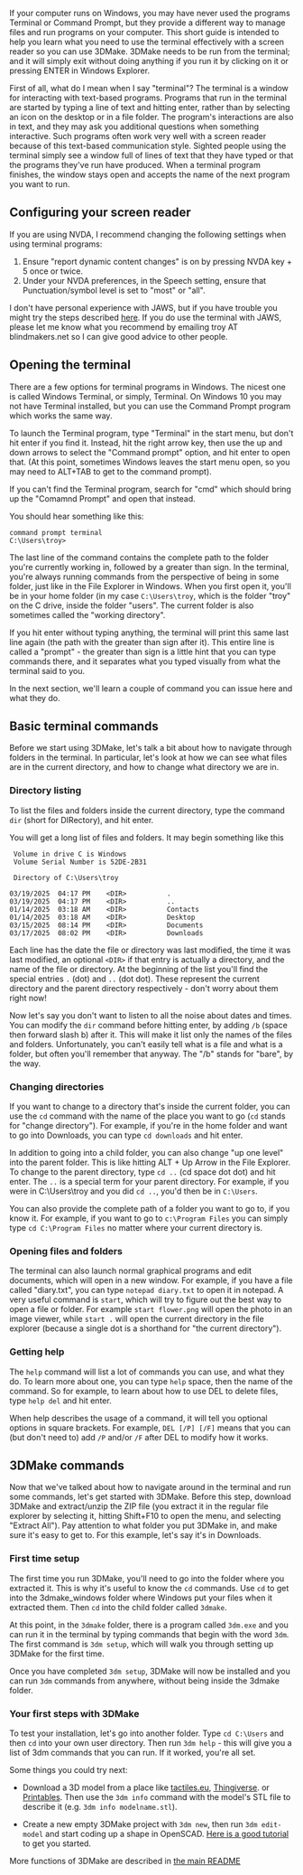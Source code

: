 If your computer runs on Windows, you may have never used the programs Terminal or Command Prompt, but they provide a different way to manage files and run programs on your computer. This short guide is intended to help you learn what you need to use the terminal effectively with a screen reader so you can use 3DMake. 3DMake needs to be run from the terminal; and it will simply exit without doing anything if you run it by clicking on it or pressing ENTER in Windows Explorer.

First of all, what do I mean when I say "terminal"? The terminal is a window for interacting with text-based programs. Programs that run in the terminal are started by typing a line of text and hitting enter, rather than by selecting an icon on the desktop or in a file folder. The program's interactions are also in text, and they may ask you additional questions when something interactive. Such programs often work very well with a screen reader because of this text-based communication style. Sighted people using the terminal simply see a window full of lines of text that they have typed or that the programs they've run have produced. When a terminal program finishes, the window stays open and accepts the name of the next program you want to run.

## Configuring your screen reader
If you are using NVDA, I recommend changing the following settings when using terminal programs:

1. Ensure "report dynamic content changes" is on by pressing NVDA key + 5 once or twice.
2. Under your NVDA preferences, in the Speech setting, ensure that Punctuation/symbol level is set to "most" or "all".

I don't have personal experience with JAWS, but if you have trouble you might try the steps described [here](https://groups.io/g/jfw-users/topic/running_programs_in_the/101694533). If you do use the terminal with JAWS, please let me know what you recommend by emailing troy AT blindmakers.net so I can give good advice to other people.

## Opening the terminal

There are a few options for terminal programs in Windows. The nicest one is called Windows Terminal, or simply, Terminal. On Windows 10 you may not have Terminal installed, but you can use the Command Prompt program which works the same way.

To launch the Terminal program, type "Terminal" in the start menu, but don't hit enter if you find it. Instead, hit the right arrow key, then use the up and down arrows to select the "Command prompt" option, and hit enter to open that. (At this point, sometimes Windows leaves the start menu open, so you may need to ALT+TAB to get to the command prompt).

If you can't find the Terminal program, search for "cmd" which should bring up the "Comamnd Prompt" and open that instead.

You should hear something like this:

```
command prompt terminal
C:\Users\troy>
```

The last line of the command contains the complete path to the folder you're currently working in, followed by a greater than sign. In the terminal, you're always running commands from the perspective of being in some folder, just like in the File Explorer in Windows. When you first open it, you'll be in your home folder (in my case `C:\Users\troy`, which is the folder "troy" on the C drive, inside the folder "users". The current folder is also sometimes called the "working directory".

If you hit enter without typing anything, the terminal will print this same last line again (the path with the greater than sign after it). This entire line is called a "prompt" - the greater than sign is a little hint that you can type commands there, and it separates what you typed visually from what the terminal said to you. 

In the next section, we'll learn a couple of command you can issue here and what they do.

## Basic terminal commands

Before we start using 3DMake, let's talk a bit about how to navigate through folders in the terminal. In particular, let's look at how we can see what files are in the current directory, and how to change what directory we are in.

### Directory listing 
To list the files and folders inside the current directory, type the command `dir` (short for DIRectory), and hit enter. 

You will get a long list of files and folders. It may begin something like this

```
 Volume in drive C is Windows
 Volume Serial Number is 52DE-2B31

 Directory of C:\Users\troy

03/19/2025  04:17 PM    <DIR>          .
03/19/2025  04:17 PM    <DIR>          ..
01/14/2025  03:18 AM    <DIR>          Contacts
01/14/2025  03:18 AM    <DIR>          Desktop
03/15/2025  08:14 PM    <DIR>          Documents
03/17/2025  08:02 PM    <DIR>          Downloads
```

Each line has the date the file or directory was last modified, the time it was last modified, an optional `<DIR>` if that entry is actually a directory, and the name of the file or directory. At the beginning of the list you'll find the special entries `.` (dot) and `..` (dot dot). These represent the current directory and the parent directory respectively - don't worry about them right now!

Now let's say you don't want to listen to all the noise about dates and times. You can modify the `dir` command before hitting enter, by adding `/b` (space then forward slash b) after it. This will make it list only the names of the files and folders. Unfortunately, you can't easily tell what is a file and what is a folder, but often you'll remember that anyway. The "/b" stands for "bare", by the way.


### Changing directories

If you want to change to a directory that's inside the current folder, you can use the `cd` command with the name of the place you want to go (`cd` stands for "change directory"). For example, if you're in the home folder and want to go into Downloads, you can type `cd downloads` and hit enter.

In addition to going into a child folder, you can also change "up one level" into the parent folder. This is like hitting ALT + Up Arrow in the File Explorer. To change to the parent directory, type `cd ..` (cd space dot dot) and hit enter. The `..` is a special term for your parent directory. For example, if you were in C:\Users\troy and you did `cd ..`, you'd then be in `C:\Users`.

You can also provide the complete path of a folder you want to go to, if you know it. For example, if you want to go to `c:\Program Files` you can simply type `cd C:\Program Files` no matter where your current directory is. 

### Opening files and folders

The terminal can also launch normal graphical programs and edit documents, which will open in a new window. For example, if you have a file called "diary.txt", you can type `notepad diary.txt` to open it in notepad. A very useful command is `start`, which will try to figure out the best way to open a file or folder. For example `start flower.png` will open the photo in an image viewer, while `start .` will open the current directory in the file explorer (because a single dot is a shorthand for "the current directory").

### Getting help

The `help` command will list a lot of commands you can use, and what they do. To learn more about one, you can type `help` space, then the name of the command. So for example, to learn about how to use DEL to delete files, type `help del` and hit enter.

When help describes the usage of a command, it will tell you optional options in square brackets. For example, `DEL [/P] [/F]` means that you can (but don't need to) add `/P` and/or `/F` after DEL to modify how it works.

## 3DMake commands

Now that we've talked about how to navigate around in the terminal and run some commands, let's get started with 3DMake. Before this step, download 3DMake and extract/unzip the ZIP file (you extract it in the regular file explorer by selecting it, hitting Shift+F10 to open the menu, and selecting "Extract All"). Pay attention to what folder you put 3DMake in, and make sure it's easy to get to. For this example, let's say it's in Downloads.

### First time setup 

The first time you run 3DMake, you'll need to go into the folder where you extracted it. This is why it's useful to know the `cd` commands. Use `cd` to get into the 3dmake_windows folder where Windows put your files when it extracted them. Then `cd` into the child folder called `3dmake`.

At this point, in the `3dmake` folder, there is a program called `3dm.exe` and you can run it in the terminal by typing commands that begin with the word `3dm`. The first command is `3dm setup`, which will walk you through setting up 3DMake for the first time.

Once you have completed `3dm setup`, 3DMake will now be installed and you can run `3dm` commands from anywhere, without being inside the 3dmake folder.

### Your first steps with 3DMake 

To test your installation, let's go into another folder. Type `cd C:\Users` and then `cd` into your own user directory. Then run `3dm help` - this will give you a list of 3dm commands that you can run. If it worked, you're all set. 

Some things you could try next:

- Download a 3D model from a place like [tactiles.eu](https://tactiles.eu), [Thingiverse](https://thingiverse.com). or [Printables](https://printables.com). Then use the `3dm info` command with the model's STL file to describe it (e.g. `3dm info modelname.stl`).

- Create a new empty 3DMake project with `3dm new`, then run `3dm edit-model` and start coding up a shape in OpenSCAD. [Here is a good tutorial](https://accessible3d.io/learn-openscad-the-ultimate-guide-to-accessible-3d-design-for-blind-and-sighted-users/) to get you started.

More functions of 3DMake are described in [the main README](../README.md)
